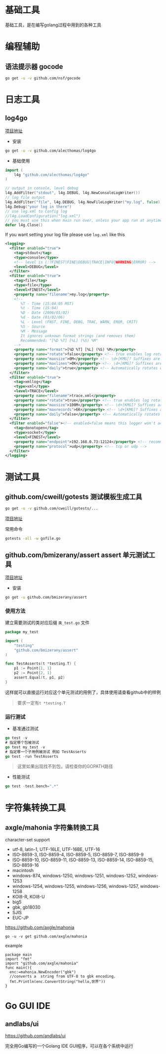 # 基础工具

基础工具，是在编写golang过程中用到的各种工具

# 编程辅助

## 语法提示器 gocode

```sh
go get -u -v github.com/nsf/gocode
```

# 日志工具

## log4go

[项目地址](https://github.com/alecthomas/log4go)

- 安装

```sh
go get -u -v github.com/alecthomas/log4go
```

- 基础使用



```go
import (
    l4g "github.com/alecthomas/log4go"
)

// output in console, level debug
l4g.AddFilter("stdout", l4g.DEBUG, l4g.NewConsoleLogWriter())
// log file output
l4g.AddFilter("file", l4g.DEBUG, l4g.NewFileLogWriter("my.log", false))
l4g.Debug("your log in there")
// use log.xml to Config log
//l4g.LoadConfiguration("log.xml")
// you must use this when main run over, unless your app run at anytime
defer l4g.Close()
```

If you want setting your log file please use `log.xml` like this

```xml
<logging>
  <filter enabled="true">
    <tag>stdout</tag>
    <type>console</type>
    <!-- level is (:?FINEST|FINE|DEBUG|TRACE|INFO|WARNING|ERROR) -->
    <level>DEBUG</level>
  </filter>
  <filter enabled="true">
    <tag>file</tag>
    <type>file</type>
    <level>FINEST</level>
    <property name="filename">my.log</property>
    <!--
       %T - Time (15:04:05 MST)
       %t - Time (15:04)
       %D - Date (2006/01/02)
       %d - Date (01/02/06)
       %L - Level (FNST, FINE, DEBG, TRAC, WARN, EROR, CRIT)
       %S - Source
       %M - Message
       It ignores unknown format strings (and removes them)
       Recommended: "[%D %T] [%L] (%S) %M"
    -->
    <property name="format">[%D %T] [%L] (%S) %M</property>
    <property name="rotate">false</property> <!-- true enables log rotation, otherwise append -->
    <property name="maxsize">0M</property> <!-- \d+[KMG]? Suffixes are in terms of 2**10 -->
    <property name="maxlines">0K</property> <!-- \d+[KMG]? Suffixes are in terms of thousands -->
    <property name="daily">true</property> <!-- Automatically rotates when a log message is written after midnight -->
  </filter>
  <filter enabled="true">
    <tag>xmllog</tag>
    <type>xml</type>
    <level>TRACE</level>
    <property name="filename">trace.xml</property>
    <property name="rotate">true</property> <!-- true enables log rotation, otherwise append -->
    <property name="maxsize">100M</property> <!-- \d+[KMG]? Suffixes are in terms of 2**10 -->
    <property name="maxrecords">6K</property> <!-- \d+[KMG]? Suffixes are in terms of thousands -->
    <property name="daily">false</property> <!-- Automatically rotates when a log message is written after midnight -->
  </filter>
  <filter enabled="false"><!-- enabled=false means this logger won't actually be created -->
    <tag>donotopen</tag>
    <type>socket</type>
    <level>FINEST</level>
    <property name="endpoint">192.168.0.73:12124</property> <!-- recommend UDP broadcast -->
    <property name="protocol">udp</property> <!-- tcp or udp -->
  </filter>
</logging>
```


# 测试工具

## github.com/cweill/gotests 测试模板生成工具

```sh
go get -u -v github.com/cweill/gotests/...
```

[项目地址](https://github.com/cweill/gotests)

常用命令

```sh
gotests -all -w gofile.go
```

## github.com/bmizerany/assert assert 单元测试工具

[项目地址](https://github.com/bmizerany/assert)

- 安装

```sh
go get -u github.com/bmizerany/assert
```

### 使用方法

建立需要测试的类对应后缀 `类_test.go` 文件

```go
package my_test

import (
    "testing"
    "github.com/bmizerany/assert"
)

func TestAsserts(t *testing.T) {
    p1 := Point{1, 1}
    p2 := Point{2, 1}
    assert.Equal(t, p1, p2)
}
```

这样就可以直接运行对应这个单元测试的用例了，具体使用请查看github中的样例

> 要求一定有`t *testing.T`

### 运行测试

- 基准通过测试

```go
go test -v
# 指定哪个包被测试
go test my_test -v
# 指定哪一个子用例被测试 例如 TestAsserts
go test -run TestAsserts
```

> 这里如果出现找不到包，请检查你的GOPATH路径

- 性能测试

```go
go test -test.bench=".*"
```

# 字符集转换工具

## axgle/mahonia 字符集转换工具

character-set support

- utf-8, latin-1, UTF-16LE, UTF-16BE, UTF-16
- ISO-8859-3, ISO-8859-4, ISO-8859-5, ISO-8859-7, ISO-8859-9
- ISO-8859-10, ISO-8859-11, ISO-8859-13, ISO-8859-14, ISO-8859-15, ISO-8859-16
- macintosh
- windows-874, windows-1250, windows-1251, windows-1252, windows-1253
- windows-1254, windows-1255, windows-1256, windows-1257, windows-1258
- KOI8-R, KOI8-U
- big5
- gbk, gb18030
- SJIS
- EUC-JP

https://github.com/axgle/mahonia

```golang
go -u -v get github.com/axgle/mahonia
```

example

```golang
package main
import "fmt"
import "github.com/axgle/mahonia"
func main(){
  enc:=mahonia.NewEncoder("gbk")
  //converts a  string from UTF-8 to gbk encoding.
  fmt.Println(enc.ConvertString("hello,世界"))
}
```

# Go GUI IDE

## andlabs/ui

https://github.com/andlabs/ui

完全用Go编写的一个Golang IDE GUI程序，可以在各个系统中运行
